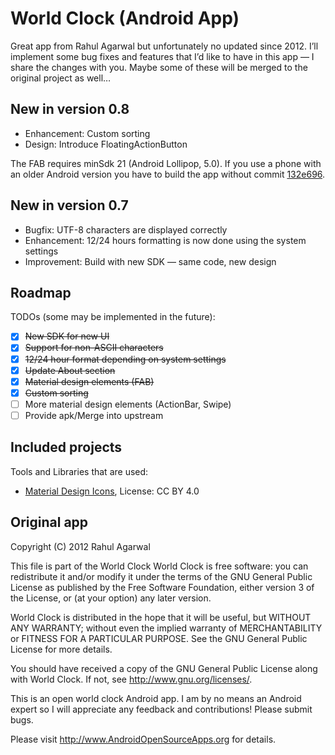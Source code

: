 # World Clock (Android App)
Great app from Rahul Agarwal but unfortunately no updated since 2012. I’ll implement some bug fixes and features that I’d like to have in this app — I share the changes with you. Maybe some of these will be merged to the original project as well…

## New in version 0.8
* Enhancement: Custom sorting 
* Design: Introduce FloatingActionButton

The FAB requires minSdk 21 (Android Lollipop, 5.0). If you use a phone with an older Android version you have to build the app without commit [132e696](https://github.com/CFPrulez/WorldClock/commit/132e696e38e96f64d5d726b123c34ef5237e32bf).

## New in version 0.7
* Bugfix: UTF-8 characters are displayed correctly
* Enhancement: 12/24 hours formatting is now done using the system settings 
* Improvement: Build with new SDK — same code, new design

## Roadmap
TODOs (some may be implemented in the future):

- [x] ~~New SDK for new UI~~
- [x] ~~Support for non-ASCII characters~~
- [x] ~~12/24 hour format depending on system settings~~
- [x] ~~Update About section~~
- [x] ~~Material design elements (FAB)~~
- [x] ~~Custom sorting~~
- [ ] More material design elements (ActionBar, Swipe)
- [ ] Provide apk/Merge into upstream

## Included projects
Tools and Libraries that are used:

- [Material Design Icons](https://www.google.com/design/icons/), License: CC BY 4.0

## Original app

  Copyright (C) 2012 Rahul Agarwal
 
  This file is part of the World Clock
  World Clock is free software: you can redistribute it and/or modify
  it under the terms of the GNU General Public License as published by
  the Free Software Foundation, either version 3 of the License, or
  (at your option) any later version.
  
  World Clock is distributed in the hope that it will be useful,
  but WITHOUT ANY WARRANTY; without even the implied warranty of
  MERCHANTABILITY or FITNESS FOR A PARTICULAR PURPOSE.  See the
  GNU General Public License for more details.
  
  You should have received a copy of the GNU General Public License
  along with World Clock.  If not, see <http://www.gnu.org/licenses/>.


This is an open world clock Android app. I am by no means an Android expert so I will appreciate any feedback and contributions! 
Please submit bugs.

Please visit http://www.AndroidOpenSourceApps.org for details.